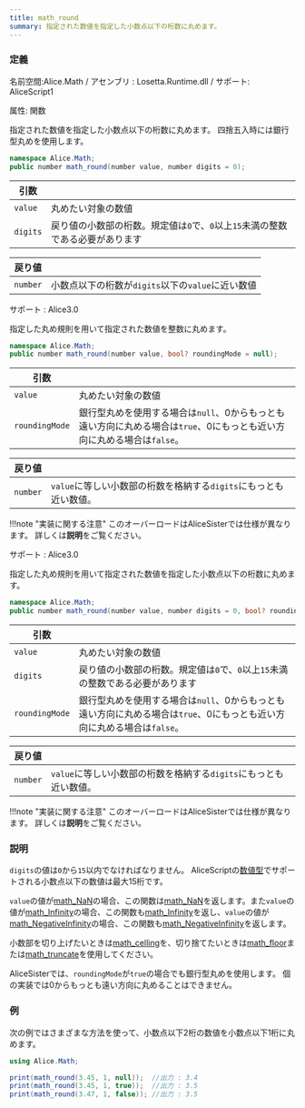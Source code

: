 ```yaml
---
title: math_round
summary: 指定された数値を指定した小数点以下の桁数に丸めます。
---
```


### 定義
名前空間:Alice.Math / アセンブリ : Losetta.Runtime.dll / サポート: AliceScript1

属性: 関数

指定された数値を指定した小数点以下の桁数に丸めます。
四捨五入時には銀行型丸めを使用します。

```cs title="AliceScript"
namespace Alice.Math;
public number math_round(number value, number digits = 0);
```

|引数| |
|-|-|
|`value`|丸めたい対象の数値|
|`digits`|戻り値の小数部の桁数。規定値は`0`で、`0`以上`15`未満の整数である必要があります|

|戻り値| |
|-|-|
|`number`|小数点以下の桁数が`digits`以下の`value`に近い数値|

サポート : Alice3.0

指定した丸め規則を用いて指定された数値を整数に丸めます。

```cs title="AliceScript"
namespace Alice.Math;
public number math_round(number value, bool? roundingMode = null);
```

|引数| |
|-|-|
|`value`|丸めたい対象の数値|
|`roundingMode`|銀行型丸めを使用する場合は`null`、0からもっとも遠い方向に丸める場合は`true`、0にもっとも近い方向に丸める場合は`false`。|

|戻り値| |
|-|-|
|`number`|`value`に等しい小数部の桁数を格納する`digits`にもっとも近い数値。|

!!!note "実装に関する注意"
    このオーバーロードはAliceSisterでは仕様が異なります。
    詳しくは**説明**をご覧ください。

サポート : Alice3.0

指定した丸め規則を用いて指定された数値を指定した小数点以下の桁数に丸めます。

```cs title="AliceScript"
namespace Alice.Math;
public number math_round(number value, number digits = 0, bool? roundingMode = null);
```

|引数| |
|-|-|
|`value`|丸めたい対象の数値|
|`digits`|戻り値の小数部の桁数。規定値は`0`で、`0`以上`15`未満の整数である必要があります|
|`roundingMode`|銀行型丸めを使用する場合は`null`、0からもっとも遠い方向に丸める場合は`true`、0にもっとも近い方向に丸める場合は`false`。|

|戻り値| |
|-|-|
|`number`|`value`に等しい小数部の桁数を格納する`digits`にもっとも近い数値。|

!!!note "実装に関する注意"
    このオーバーロードはAliceSisterでは仕様が異なります。
    詳しくは**説明**をご覧ください。

### 説明
`digits`の値は`0`から`15`以内でなければなりません。
AliceScriptの[数値型](../../number/index.md)でサポートされる小数点以下の数値は最大15桁です。

`value`の値が[math_NaN](./math_nan.md)の場合、この関数は[math_NaN](./math_nan.md)を返します。また`value`の値が[math_Infinity](./math_infinity.md)の場合、この関数も[math_Infinity](./math_infinity.md)を返し、`value`の値が[math_NegativeInfinity](./math_negativeinfinity.md)の場合、この関数も[math_NegativeInfinity](./math_negativeinfinity.md)を返します。

小数部を切り上げたいときは[math_celling](./math_celling.md)を、切り捨てたいときは[math_floor](./math_floor.md)または[math_truncate](./math_truncate.md)を使用してください。

AliceSisterでは、`roundingMode`が`true`の場合でも銀行型丸めを使用します。
個の実装では0からもっとも遠い方向に丸めることはできません。

### 例
次の例ではさまざまな方法を使って、小数点以下2桁の数値を小数点以下1桁に丸めます。

```cs title="AliceScript"
using Alice.Math;

print(math_round(3.45, 1, null));  //出力 : 3.4
print(math_round(3.45, 1, true));  //出力 : 3.5
print(math_round(3.47, 1, false)); //出力 : 3.5
```